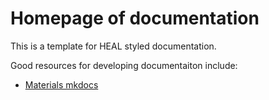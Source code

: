 # Homepage of documentation


This is a template for HEAL styled documentation. 

Good resources for developing documentaiton include:

- [Materials mkdocs](https://squidfunk.github.io/mkdocs-material/)
